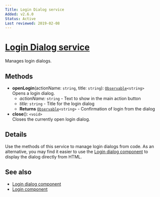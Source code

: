 ```yaml
---
Title: Login Dialog service
Added: v2.6.0
Status: Active
Last reviewed: 2019-02-08
---
```


# [Login Dialog service](../../../lib/core/services/login-dialog.service.ts "Defined in login-dialog.service.ts")

Manages login dialogs.

## Methods

-   **openLogin**(actionName: `string`, title: `string`): [`Observable`](http://reactivex.io/documentation/observable.html)`<string>`<br/>
    Opens a login dialog.
    -   _actionName:_ `string`  - Text to show in the main action button
    -   _title:_ `string`  - Title for the login dialog
    -   **Returns** [`Observable`](http://reactivex.io/documentation/observable.html)`<string>` - Confirmation of login from the dialog
-   **close**(): `<void>`<br/>
    Closes the currently open login dialog.

## Details

Use the methods of this service to manage login dialogs from code. As an alternative, you may
find it easier to use the [Login dialog component](login-dialog.component.md) to display the
dialog directly from HTML.

## See also

-   [Login dialog component](login-dialog.component.md)
-   [Login component](login.component.md)
